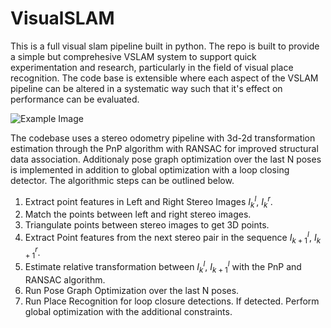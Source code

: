 # VisualSLAM
This is a full visual slam pipeline built in python. The repo is built to provide a simple but comprehesive VSLAM system to support quick experimentation and research, particularly in the field of visual place recognition. The code base is extensible where each aspect of the VSLAM pipeline can be altered in a systematic way such that it's effect on performance can be evaluated. 

![Example Image](images/tracking1.png)


The codebase uses a stereo odometry pipeline with 3d-2d transformation estimation through the PnP algorithm with RANSAC for improved structural data association. Additionaly pose graph optimization over the last N poses is implemented in addition to global optimization with a loop closing detector. The algorithmic steps can be outlined below. 

1. Extract point features in Left and Right Stereo Images $I^{l}_{k}$,  $I^{r}_k$.
2. Match the points between left and right stereo images.
3. Triangulate points between stereo images to get 3D points.
4. Extract Point features from the next stereo pair in the sequence $I^{l}_{k+1}$, $I^{r}_{k+1}$.
5. Estimate relative transformation between $I^{l}_k$, $I^{l}_{k+1}$ with the PnP and RANSAC algorithm.
6. Run Pose Graph Optimization over the last N poses.
7. Run Place Recognition for loop closure detections. If detected. Perform global optimization with the additional constraints. 
